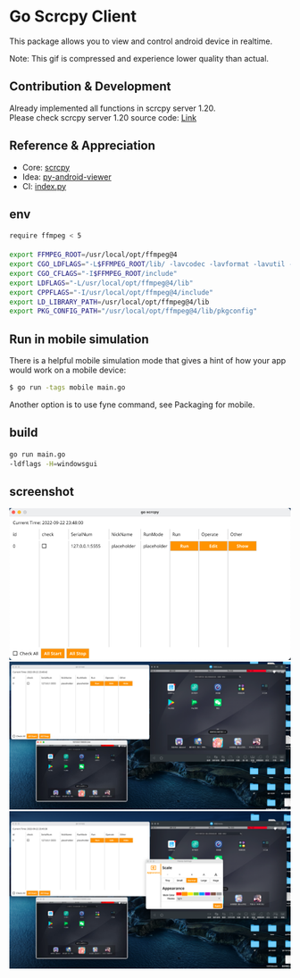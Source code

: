 # Go Scrcpy Client

This package allows you to view and control android device in realtime.

Note: This gif is compressed and experience lower quality than actual.


## Contribution & Development
Already implemented all functions in scrcpy server 1.20.  
Please check scrcpy server 1.20 source code: [Link](https://github.com/Genymobile/scrcpy/tree/v1.20/server)

## Reference & Appreciation
- Core: [scrcpy](https://github.com/Genymobile/scrcpy)
- Idea: [py-android-viewer](https://github.com/razumeiko/py-android-viewer)
- CI: [index.py](https://github.com/index-py/index.py)

## env 
```bash
require ffmpeg < 5

export FFMPEG_ROOT=/usr/local/opt/ffmpeg@4
export CGO_LDFLAGS="-L$FFMPEG_ROOT/lib/ -lavcodec -lavformat -lavutil -lswscale -lswresample -lavdevice -lavfilter"
export CGO_CFLAGS="-I$FFMPEG_ROOT/include"
export LDFLAGS="-L/usr/local/opt/ffmpeg@4/lib"
export CPPFLAGS="-I/usr/local/opt/ffmpeg@4/include"
export LD_LIBRARY_PATH=/usr/local/opt/ffmpeg@4/lib
export PKG_CONFIG_PATH="/usr/local/opt/ffmpeg@4/lib/pkgconfig"

```
## Run in mobile simulation
There is a helpful mobile simulation mode that gives a hint of how your app would work on a mobile device:

```bash
$ go run -tags mobile main.go
```
Another option is to use fyne command, see Packaging for mobile.


## build
```bash
go run main.go
-ldflags -H=windowsgui
```

## screenshot
![](img/main.png)
![](img/live.png)
![](img/theme.png)